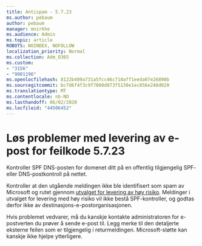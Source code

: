 ```yaml
---
title: Antispam - 5.7.23
ms.author: pebaum
author: pebaum
manager: mnirkhe
ms.audience: Admin
ms.topic: article
ROBOTS: NOINDEX, NOFOLLOW
localization_priority: Normal
ms.collection: Adm_O365
ms.custom:
- "3156"
- "9001196"
ms.openlocfilehash: 8122b409a731a5fcc46c718aff1eeda07e26890b
ms.sourcegitcommit: bc7d6f4f3c9f7060d073f5130e1ec856e248d020
ms.translationtype: MT
ms.contentlocale: nb-NO
ms.lasthandoff: 06/02/2020
ms.locfileid: "44506452"
---
```

# <a name="fix-email-delivery-issues-for-error-code-5723"></a>Løs problemer med levering av e-post for feilkode 5.7.23

Kontroller SPF DNS-posten for domenet ditt på en offentlig tilgjengelig SPF- eller DNS-postkontroll på nettet.

Kontroller at den utgående meldingen ikke ble identifisert som spam av Microsoft og rutet gjennom [utvalget for levering av høy risiko](https://docs.microsoft.com/microsoft-365/security/office-365-security/high-risk-delivery-pool-for-outbound-messages). Meldinger i utvalget for levering med høy risiko vil ikke bestå SPF-kontroller, og godtas derfor ikke av destinasjons-e-postorganisasjonen.

Hvis problemet vedvarer, må du kanskje kontakte administratoren for e-postverten du prøver å sende e-post til. Legg merke til den detaljerte eksterne feilen som er tilgjengelig i returmeldingen. Microsoft-støtte kan kanskje ikke hjelpe ytterligere.

